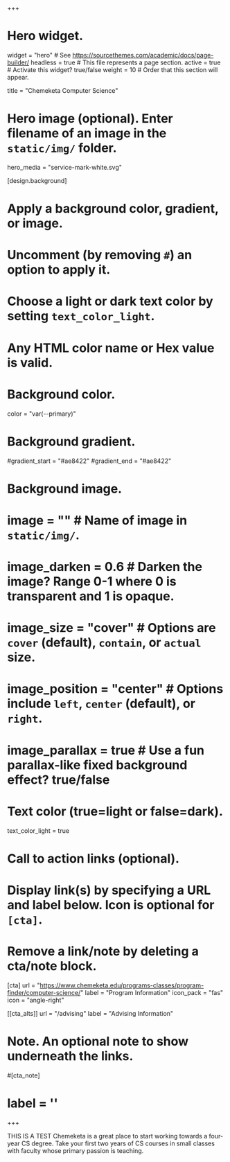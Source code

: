 +++
# Hero widget.
widget = "hero"  # See https://sourcethemes.com/academic/docs/page-builder/
headless = true  # This file represents a page section.
active = true  # Activate this widget? true/false
weight = 10  # Order that this section will appear.

title = "Chemeketa Computer Science"

# Hero image (optional). Enter filename of an image in the `static/img/` folder.
hero_media = "service-mark-white.svg"

[design.background]
  # Apply a background color, gradient, or image.
  #   Uncomment (by removing `#`) an option to apply it.
  #   Choose a light or dark text color by setting `text_color_light`.
  #   Any HTML color name or Hex value is valid.

  # Background color.
  color = "var(--primary)"
  
  # Background gradient.
  #gradient_start = "#ae8422"
  #gradient_end = "#ae8422"
  
  # Background image.
  # image = ""  # Name of image in `static/img/`.
  # image_darken = 0.6  # Darken the image? Range 0-1 where 0 is transparent and 1 is opaque.
  # image_size = "cover"  #  Options are `cover` (default), `contain`, or `actual` size.
  # image_position = "center"  # Options include `left`, `center` (default), or `right`.
  # image_parallax = true  # Use a fun parallax-like fixed background effect? true/false
  
  # Text color (true=light or false=dark).
  text_color_light = true

# Call to action links (optional).
#   Display link(s) by specifying a URL and label below. Icon is optional for `[cta]`.
#   Remove a link/note by deleting a cta/note block.
[cta]
  url = "https://www.chemeketa.edu/programs-classes/program-finder/computer-science/"
  label = "Program Information"
  icon_pack = "fas"
  icon = "angle-right"
  
[[cta_alts]]
  url = "/advising"
  label = "Advising Information"


# Note. An optional note to show underneath the links.
#[cta_note]
#  label = ''
+++

THIS IS A TEST
Chemeketa is a great place to start working towards a four-year CS degree. Take your first two years of CS courses in small classes with faculty whose primary passion is teaching.